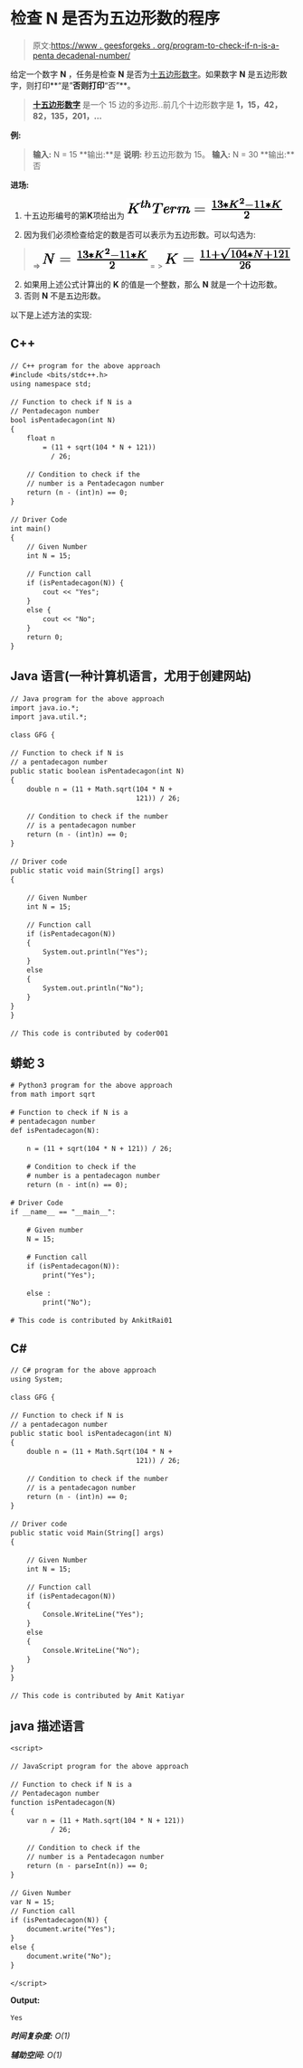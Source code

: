 # 检查 N 是否为五边形数的程序

> 原文:[https://www . geesforgeks . org/program-to-check-if-n-is-a-penta decadenal-number/](https://www.geeksforgeeks.org/program-to-check-if-n-is-a-pentadecagonal-number/)

给定一个数字 **N** ，任务是检查 **N** 是否为[十五边形数字](https://en.wikipedia.org/wiki/Pentadecagon)。如果数字 **N** 是五边形数字，则打印**“是”**否则打印**“否”**。

> [**十五边形数字**](https://en.wikipedia.org/wiki/Pentadecagon) 是一个 15 边的多边形..前几个十边形数字是 **1，15，42，82，135，201，…**

**例:**

> **输入:** N = 15
> **输出:**是
> **说明:**
> 秒五边形数为 15。
> **输入:** N = 30
> **输出:**否

**进场:**

1.  十五边形编号的第**K**项给出为
    ![K^{th} Term = \frac{13*K^{2} - 11*K}{2}   ](img/1af7ab67dc8cf543c50fe1aeb18f6c40.png "Rendered by QuickLaTeX.com")

2.  因为我们必须检查给定的数是否可以表示为五边形数。可以勾选为:

> => ![N = \frac{13*K^{2} - 11*K}{2}   ](img/abfeb8583de6fff9eca5f392b3b01cb1.png "Rendered by QuickLaTeX.com")
> = > ![K = \frac{11 + \sqrt{104*N + 121}}{26}   ](img/c2d82f8fd123767a8fef9bbd30df6f0e.png "Rendered by QuickLaTeX.com")

2.  如果用上述公式计算出的 **K** 的值是一个整数，那么 **N** 就是一个十边形数。
3.  否则 **N** 不是五边形数。

以下是上述方法的实现:

## C++

```
// C++ program for the above approach
#include <bits/stdc++.h>
using namespace std;

// Function to check if N is a
// Pentadecagon number
bool isPentadecagon(int N)
{
    float n
        = (11 + sqrt(104 * N + 121))
          / 26;

    // Condition to check if the
    // number is a Pentadecagon number
    return (n - (int)n) == 0;
}

// Driver Code
int main()
{
    // Given Number
    int N = 15;

    // Function call
    if (isPentadecagon(N)) {
        cout << "Yes";
    }
    else {
        cout << "No";
    }
    return 0;
}
```

## Java 语言(一种计算机语言，尤用于创建网站)

```
// Java program for the above approach
import java.io.*;
import java.util.*;

class GFG {

// Function to check if N is
// a pentadecagon number
public static boolean isPentadecagon(int N)
{
    double n = (11 + Math.sqrt(104 * N +
                               121)) / 26;

    // Condition to check if the number
    // is a pentadecagon number
    return (n - (int)n) == 0;
}

// Driver code
public static void main(String[] args)
{

    // Given Number
    int N = 15;

    // Function call
    if (isPentadecagon(N))
    {
        System.out.println("Yes");
    }
    else
    {
        System.out.println("No");
    }
}
}

// This code is contributed by coder001
```

## 蟒蛇 3

```
# Python3 program for the above approach
from math import sqrt

# Function to check if N is a
# pentadecagon number
def isPentadecagon(N):

    n = (11 + sqrt(104 * N + 121)) / 26;

    # Condition to check if the
    # number is a pentadecagon number
    return (n - int(n) == 0);

# Driver Code
if __name__ == "__main__":

    # Given number
    N = 15;

    # Function call
    if (isPentadecagon(N)):
        print("Yes");

    else :
        print("No");

# This code is contributed by AnkitRai01
```

## C#

```
// C# program for the above approach
using System;

class GFG {

// Function to check if N is
// a pentadecagon number
public static bool isPentadecagon(int N)
{
    double n = (11 + Math.Sqrt(104 * N +
                               121)) / 26;

    // Condition to check if the number
    // is a pentadecagon number
    return (n - (int)n) == 0;
}

// Driver code
public static void Main(String[] args)
{

    // Given Number
    int N = 15;

    // Function call
    if (isPentadecagon(N))
    {
        Console.WriteLine("Yes");
    }
    else
    {
        Console.WriteLine("No");
    }
}
}

// This code is contributed by Amit Katiyar
```

## java 描述语言

```
<script>

// JavaScript program for the above approach

// Function to check if N is a
// Pentadecagon number
function isPentadecagon(N)
{
    var n = (11 + Math.sqrt(104 * N + 121))
          / 26;

    // Condition to check if the
    // number is a Pentadecagon number
    return (n - parseInt(n)) == 0;
}

// Given Number
var N = 15;
// Function call
if (isPentadecagon(N)) {
    document.write("Yes");
}
else {
    document.write("No");
}

</script>
```

**Output:** 

```
Yes
```

***时间复杂度:** O(1)*

***辅助空间:** O(1)*